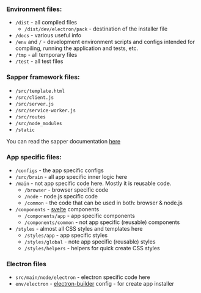 ### Environment files:
* `/dist` - all compiled files
    * `/dist/dev/electron/pack` - destination of the installer file
* `/docs` - various useful info
* `/env` and `/` - development environment scripts and configs intended for compiling, running the application and tests, etc.
* `/tmp` - all temporary files
* `/test` - all test files

### Sapper framework files:
* `/src/template.html`
* `/src/client.js`
* `/src/server.js`
* `/src/service-worker.js`
* `/src/routes`
* `/src/node_modules`
* `/static`

You can read the sapper documentation [here](https://sapper.svelte.dev/docs)

### App specific files:
* `/configs` - the app specific configs
* `/src/brain` - all app specific inner logic here
* `/main` - not app specific code here. Mostly it is reusable code.
    * `/browser` - browser specific code
    * `/node` - node.js specific code
    * `/common` - the code that can be used in both: browser & node.js
* `/components` - [svelte](https://svelte.dev/) components
    * `/components/app` - app specific components
    * `/components/common` - not app specific (reusable) components
* `/styles` - almost all CSS styles and templates here
    * `/styles/app` - app specific styles
    * `/styles/global` - note app specific (reusable) styles
    * `/styles/helpers` - helpers for quick create CSS styles

### Electron files
* `src/main/node/electron` - electron specific code here
* `env/electron` - [electron-builder](https://www.electron.build/) config - for create app installer
